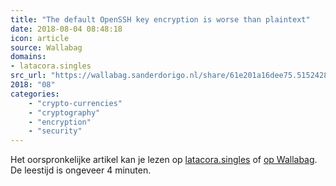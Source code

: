 ```yaml
---
title: "The default OpenSSH key encryption is worse than plaintext"
date: 2018-08-04 08:48:18
icon: article
source: Wallabag
domains:
- latacora.singles
src_url: "https://wallabag.sanderdorigo.nl/share/61e201a16dee75.51524280"
2018: "08"
categories:
    - "crypto-currencies"
    - "cryptography"
    - "encryption"
    - "security"
---
```

Het oorspronkelijke artikel kan je lezen op [latacora.singles](https://latacora.singles/2018/08/03/the-default-openssh.html) of [op Wallabag](https://wallabag.sanderdorigo.nl/share/61e201a16dee75.51524280). De leestijd is ongeveer 4 minuten.